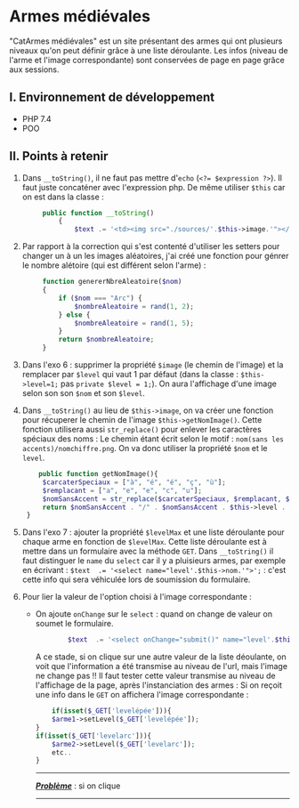 # Armes médiévales

"CatArmes médiévales" est un site présentant des armes qui ont plusieurs niveaux qu'on peut définir grâce à une liste déroulante. Les infos (niveau de l'arme et l'image correspondante) sont conservées de page en page grâce aux sessions.

## I. Environnement de développement

* PHP 7.4
* POO

## II. Points à retenir
 
1. Dans `__toString()`, il ne faut pas mettre d'`echo` (`<?= $expression ?>`). Il faut juste concaténer avec l'expression php. De même utiliser `$this` car on est dans la classe :

   ```php
        public function __toString()
            {
                $text .= '<td><img src="./sources/'.$this->image.'"></td>';
   ```  
2. Par rapport à la correction qui s'est contenté d'utiliser les setters pour changer un à un les images aléatoires, j'ai créé une fonction pour génrer le nombre alétoire (qui est différent selon l'arme) :

   ```php
        function genererNbreAleatoire($nom)
        {
            if ($nom === "Arc") {
                $nombreAleatoire = rand(1, 2);
            } else {
                $nombreAleatoire = rand(1, 5);
            }
            return $nombreAleatoire;
        }
   ```
3. Dans l'exo 6 : supprimer la propriété `$image` (le chemin de l'image) et la remplacer par `$level` qui vaut 1 par défaut (dans la classe : `$this->level=1;` pas `private $level = 1;`). On aura l'affichage d'une image selon son son `$nom` et son `$level`.
4. Dans `__toString()` au lieu de `$this->image`, on va créer une fonction pour récuperer le chemin de l'image `$this->getNomImage()`. Cette fonction utilisera aussi `str_replace()` pour enlever les caractères spéciaux des noms : Le chemin étant écrit selon le motif : `nom(sans les accents)/nomchiffre.png`. On va donc utiliser la propriété `$nom` et le `level`.
   
   ```php
       public function getNomImage(){
        $carcaterSpeciaux = ["à", "é", "é", "ç", "ù"];
        $remplacant = ["a", "e", "e", "c", "u"];
        $nomSansAccent = str_replace($carcaterSpeciaux, $remplacant, $this->nom);
        return $nomSansAccent . "/" . $nomSansAccent . $this->level . ".png"; 
    }
   ```
   
5. Dans l'exo 7 : ajouter la propriété `$levelMax` et une liste déroulante pour chaque arme en fonction de `$levelMax`. Cette liste déroulante est à mettre dans un formulaire avec la méthode `GET`. Dans `__toString()` il faut distinguer le `name` du `select` car il y a pluisieurs armes, par exemple en écrivant : 
   `$text  .= '<select name="level'.$this->nom.'">';` :  c'est cette info qui sera véhiculée lors de soumission du formulaire.

6. Pour lier la valeur de l'option choisi à l'image correspondante : 
    - On ajoute `onChange` sur le `select` : quand on change de valeur on soumet le formulaire.
        ```php
                $text  .= '<select onChange="submit()" name="level'.$this->nom.'">';

        ```
        A ce stade, si on clique sur une autre valeur de la liste déoulante, on voit que l'information a été transmise au niveau de l'url, mais l'image ne change pas !! 
        Il faut tester cette valeur transmise au niveau de l'affichage de la page, après l'instanciation des armes : Si on reçoit une info dans le `GET` on affichera l'image correspondante :

        ```php
            if(isset($_GET['levelépée'])){
            $arme1->setLevel($_GET['levelépée']);
        }
        if(isset($_GET['levelarc'])){
            $arme2->setLevel($_GET['levelarc']);
            etc..
        }
        ```
        ***
        <u>*__Problème__*</u> : si on clique 
        ***
